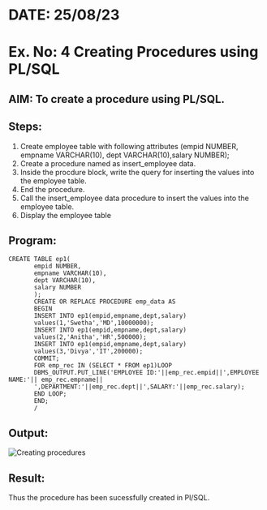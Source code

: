 # DATE: 25/08/23

# Ex. No: 4 Creating Procedures using PL/SQL

## AIM: To create a procedure using PL/SQL.

## Steps:
1. Create employee table with following attributes (empid NUMBER, empname VARCHAR(10), dept VARCHAR(10),salary NUMBER);
2. Create a procedure named as insert_employee data.
3. Inside the procdure block, write the query for inserting the values into the employee table.
4. End the procedure.
5. Call the insert_employee data procedure to insert the values into the employee table.
6. Display the employee table

## Program:
```
CREATE TABLE ep1(
       empid NUMBER,
       empname VARCHAR(10),
       dept VARCHAR(10),
       salary NUMBER
       );
       CREATE OR REPLACE PROCEDURE emp_data AS
       BEGIN
       INSERT INTO ep1(empid,empname,dept,salary)
       values(1,'Swetha','MD',10000000);
       INSERT INTO ep1(empid,empname,dept,salary)
       values(2,'Anitha','HR',500000);
       INSERT INTO ep1(empid,empname,dept,salary)
       values(3,'Divya','IT',200000);
       COMMIT;
       FOR emp_rec IN (SELECT * FROM ep1)LOOP
       DBMS_OUTPUT.PUT_LINE('EMPLOYEE ID:'||emp_rec.empid||',EMPLOYEE NAME:'|| emp_rec.empname||
       ',DEPARTMENT:'||emp_rec.dept||',SALARY:'||emp_rec.salary);
       END LOOP;
       END;
       /
```


## Output:
![Creating procedures](https://github.com/Jeevapriya14/Ex-No-4-Creating-Procedures-using-PL-SQL/assets/121003043/be934143-f0ce-4bdd-a0f4-e40ef075f092)

## Result:
Thus the procedure has been sucessfully created in Pl/SQL.
